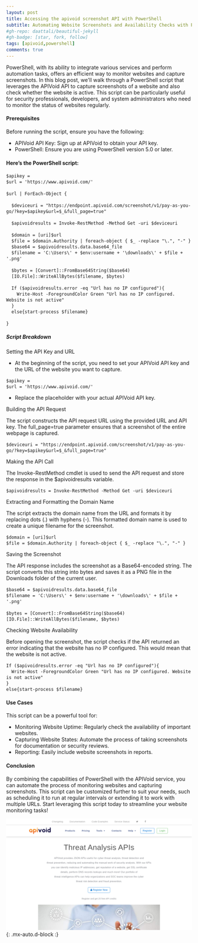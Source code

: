 ```yaml
---
layout: post
title: Accessing the apivoid screenshot API with PowerShell
subtitle: Automating Website Screenshots and Availability Checks with PowerShell and APIVoid
#gh-repo: daattali/beautiful-jekyll
#gh-badge: [star, fork, follow]
tags: [apivoid,powershell]
comments: true
---
```


PowerShell, with its ability to integrate various services and perform automation tasks, offers an efficient way to monitor websites and capture screenshots. In this blog post, we'll walk through a PowerShell script that leverages the APIVoid API to capture screenshots of a website and also check whether the website is active. This script can be particularly useful for security professionals, developers, and system administrators who need to monitor the status of websites regularly.

#### Prerequisites
Before running the script, ensure you have the following:

- APIVoid API Key: Sign up at APIVoid to obtain your API key.
- PowerShell: Ensure you are using PowerShell version 5.0 or later.

#### Here’s the PowerShell script:
~~~
$apikey =
$url = 'https://www.apivoid.com/'

$url | ForEach-Object {

  $deviceuri = "https://endpoint.apivoid.com/screenshot/v1/pay-as-you-go/?key=$apikey&url=$_&full_page=true"

  $apivoidresults = Invoke-RestMethod -Method Get -uri $deviceuri

  $domain = [uri]$url
  $file = $domain.Authority | foreach-object { $_ -replace "\.", "-" }
  $base64 = $apivoidresults.data.base64_file
  $filename = 'C:\Users\' + $env:username + '\downloads\' + $file + '.png'

  $bytes = [Convert]::FromBase64String($base64)
  [IO.File]::WriteAllBytes($filename, $bytes)

  If ($apivoidresults.error -eq "Url has no IP configured"){
    Write-Host -ForegroundColor Green "Url has no IP configured. Website is not active"
  }
  else{start-process $filename}

}
~~~

##### Script Breakdown
Setting the API Key and URL

- At the beginning of the script, you need to set your APIVoid API key and the URL of the website you want to capture.
~~~
$apikey =
$url = 'https://www.apivoid.com/'
~~~
- Replace the placeholder with your actual APIVoid API key.

Building the API Request

The script constructs the API request URL using the provided URL and API key. The full_page=true parameter ensures that a screenshot of the entire webpage is captured. 
~~~
$deviceuri = "https://endpoint.apivoid.com/screenshot/v1/pay-as-you-go/?key=$apikey&url=$_&full_page=true"

~~~

Making the API Call

The Invoke-RestMethod cmdlet is used to send the API request and store the response in the $apivoidresults variable.
~~~
$apivoidresults = Invoke-RestMethod -Method Get -uri $deviceuri

~~~
Extracting and Formatting the Domain Name

The script extracts the domain name from the URL and formats it by replacing dots (.) with hyphens (-). This formatted domain name is used to create a unique filename for the screenshot.
~~~
$domain = [uri]$url
$file = $domain.Authority | foreach-object { $_ -replace "\.", "-" }

~~~
Saving the Screenshot

The API response includes the screenshot as a Base64-encoded string. The script converts this string into bytes and saves it as a PNG file in the Downloads folder of the current user.
~~~
$base64 = $apivoidresults.data.base64_file
$filename = 'C:\Users\' + $env:username + '\downloads\' + $file + '.png'

$bytes = [Convert]::FromBase64String($base64)
[IO.File]::WriteAllBytes($filename, $bytes)

~~~
Checking Website Availability

Before opening the screenshot, the script checks if the API returned an error indicating that the website has no IP configured. This would mean that the website is not active.
~~~
If ($apivoidresults.error -eq "Url has no IP configured"){
  Write-Host -ForegroundColor Green "Url has no IP configured. Website is not active"
}
else{start-process $filename}

~~~

#### Use Cases
This script can be a powerful tool for:

- Monitoring Website Uptime: Regularly check the availability of important websites.
- Capturing Website States: Automate the process of taking screenshots for documentation or security reviews.
- Reporting: Easily include website screenshots in reports.

#### Conclusion
By combining the capabilities of PowerShell with the APIVoid service, you can automate the process of monitoring websites and capturing screenshots. This script can be customized further to suit your needs, such as scheduling it to run at regular intervals or extending it to work with multiple URLs. Start leveraging this script today to streamline your website monitoring tasks!

![Screenshot](/assets/img/apivoid-com.png){: .mx-auto.d-block :}
